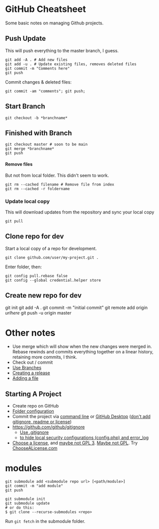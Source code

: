 # GitHub Cheatsheet
Some basic notes on managing Github projects.

## Push Update
This will push everything to the master branch, I guess.

```
git add -A . # Add new files
git add -u . # Update existing files, removes deleted files
git commit -m "Comments here"
git push
```

Commit changes & deleted files:

```
git commit -am "comments"; git push;
```


## Start Branch

```
git checkout -b *branchname*
```

## Finished with Branch

```
git checkout master # soon to be main
git merge *branchname*
git push
```

#### Remove files
But not from local folder. This didn't seem to work.
```
git rm --cached filename # Remove file from index
git rm --cached -r foldername
```

### Update local copy
This will download updates from the repository and sync your local copy

```git pull```


## Clone repo for dev
Start a local copy of a repo for development.
```
git clone github.com/user/my-project.git .
```
Enter folder, then:

```
git config pull.rebase false
git config --global credential.helper store
```


## Create new repo for dev
git init
git add -A .
git commit -m "initial commit"
git remote add origin _urlhere_
git push -u origin master


# Other notes
* Use merge which will show when the new changes were merged in. Rebase rewinds and commits everything together on a linear history, retaining more commits, I think.
* Check out / commit
* [Use Branches](https://thenewstack.io/dont-mess-with-the-master-working-with-branches-in-git-and-github/)
* [Creating a release](https://help.github.com/articles/creating-releases/)
* [Adding a file](https://help.github.com/articles/adding-a-file-to-a-repository-using-the-command-line/)

## Starting A Project
* Create repo on GitHub
* [Folder configuration](https://github.com/kriasoft/Folder-Structure-Conventions)
* Commit the project via [command line](https://help.github.com/articles/adding-an-existing-project-to-github-using-the-command-line/) or [GitHub Desktop](https://help.github.com/articles/adding-an-existing-project-to-github-using-the-command-line/) ([don't add gitignore, readme or license](https://help.github.com/articles/adding-an-existing-project-to-github-using-the-command-line/))
* https://github.com/github/gitignore
  * [Use .gitignore](https://git-scm.com/docs/gitignore)
  * [to hide local security configurations (config.php) and error_log](https://stackoverflow.com/a/3319626)
* [Choose a license](https://help.github.com/articles/licensing-a-repository/), and [maybe not GPL 3](https://www.cnet.com/news/torvalds-no-gpl-3-for-linux/). [Maybe not GPL](http://lucumr.pocoo.org/2009/2/12/are-you-sure-you-want-to-use-gpl/). Try [ChooseALicense.com](https://choosealicense.com/)

# modules

```
git submodule add <submodule repo url> [<path/module>]
git commit -m "add module"
git push

```


```
git submodule init
git submodule update
# or do this:
$ git clone --recurse-submodules <repo>
```

Run `git fetch` in the submodule folder.